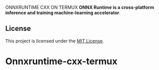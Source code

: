 ONNXRUNTIME CXX ON TERMUX
**ONNX Runtime is a cross-platform inference and training machine-learning accelerator**.

## License

This project is licensed under the [MIT License](LICENSE).

# Onnxruntime-cxx-termux
